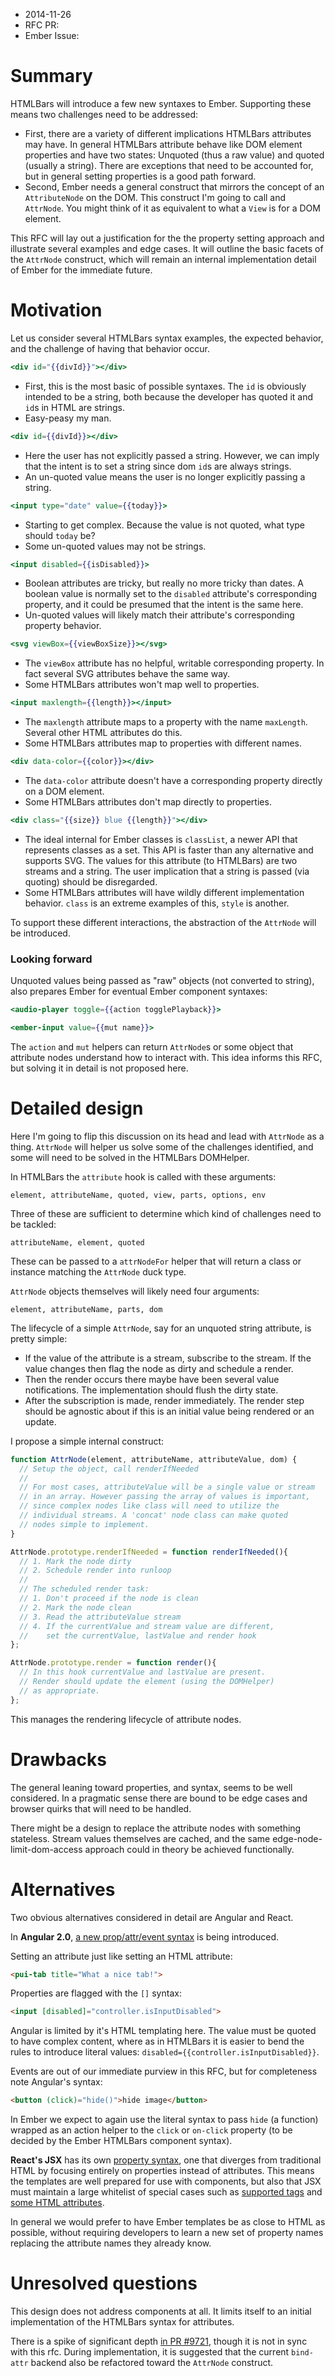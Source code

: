- 2014-11-26
- RFC PR:
- Ember Issue:

# Summary

HTMLBars will introduce a few new syntaxes to Ember. Supporting these
means two challenges need to be addressed:

* First, there are a variety of different implications HTMLBars
  attributes may have. In general HTMLBars attribute behave like
  DOM element properties and have two states: Unquoted (thus a raw
  value) and quoted (usually a string). There are exceptions that
  need to be accounted for, but in general setting properties is
  a good path forward.
* Second, Ember needs a general construct that mirrors the concept
  of an `AttributeNode` on the DOM. This construct I'm going to call
  and `AttrNode`. You might think of it as equivalent to what a `View`
  is for a DOM element.

This RFC will lay out a justification for the the property setting
approach and illustrate several examples and edge cases. It will outline
the basic facets of the `AttrNode` construct, which will remain an
internal implementation detail of Ember for the immediate future.

# Motivation

Let us consider several HTMLBars syntax examples, the expected behavior,
and the challenge of having that behavior occur.

```hbs
<div id="{{divId}}"></div>
```

* First, this is the most basic of possible syntaxes. The `id` is
  obviously intended to be a string, both because the developer has
  quoted it and `id`s in HTML are strings.
* Easy-peasy my man.

```hbs
<div id={{divId}}></div>
```

* Here the user has not explicitly passed a string. However, we can
  imply that the intent is to set a string since dom `id`s are always
  strings.
* An un-quoted value means the user is no longer explicitly passing a
  string.

```hbs
<input type="date" value={{today}}>
```

* Starting to get complex. Because the value is not quoted, what type
  should `today` be?
* Some un-quoted values may not be strings.

```hbs
<input disabled={{isDisabled}}>
```

* Boolean attributes are tricky, but really no more tricky than dates.
  A boolean value is normally set to the `disabled` attribute's corresponding
  property, and it could be presumed that the intent is the same here.
* Un-quoted values will likely match their attribute's corresponding
  property behavior.

```hbs
<svg viewBox={{viewBoxSize}}></svg>
```

* The `viewBox` attribute has no helpful, writable corresponding property. In
  fact several SVG attributes behave the same way.
* Some HTMLBars attributes won't map well to properties.

```hbs
<input maxlength={{length}}></input>
```

* The `maxlength` attribute maps to a property with the name `maxLength`.
  Several other HTML attributes do this.
* Some HTMLBars attributes map to properties with different names.

```hbs
<div data-color={{color}}></div>
```

* The `data-color` attribute doesn't have a corresponding property
  directly on a DOM element.
* Some HTMLBars attributes don't map directly to properties.

```hbs
<div class="{{size}} blue {{length}}"></div>
```

* The ideal internal for Ember classes is `classList`, a newer API
  that represents classes as a set. This API is faster than any
  alternative and supports SVG. The values for this attribute (to
  HTMLBars) are two streams and a string. The user implication that
  a string is passed (via quoting) should be disregarded.
* Some HTMLBars attributes will have wildly different implementation
  behavior. `class` is an extreme examples of this, `style` is another.

To support these different interactions, the abstraction of the
`AttrNode` will be introduced.

### Looking forward

Unquoted values being passed as "raw" objects (not converted to string),
also prepares Ember for eventual Ember component syntaxes:

```hbs
<audio-player toggle={{action togglePlayback}}>
```

```hbs
<ember-input value={{mut name}}>
```

The `action` and `mut` helpers can return `AttrNode`s or some object
that attribute nodes understand how to interact with. This idea
informs this RFC, but solving it in detail is not proposed here.

# Detailed design

Here I'm going to flip this discussion on its head and lead with  `AttrNode`
as a thing. `AttrNode` will helper us solve some of the challenges
identified, and some will need to be solved in the HTMLBars DOMHelper.

In HTMLBars the `attribute` hook is called with these arguments:

```
element, attributeName, quoted, view, parts, options, env
```

Three of these are sufficient to determine which kind of challenges need to
be tackled:

```
attributeName, element, quoted
```

These can be passed to a `attrNodeFor` helper that will return a class or
instance matching the `AttrNode` duck type.

`AttrNode` objects themselves will likely need four arguments:

```
element, attributeName, parts, dom
```

The lifecycle of a simple `AttrNode`, say for an unquoted string attribute,
is pretty simple:

* If the value of the attribute is a stream, subscribe to the stream. If
  the value changes then flag the node as dirty and schedule a render.
* Then the render occurs there maybe have been several value notifications. The
  implementation should flush the dirty state.
* After the subscription is made, render immediately. The render step should
  be agnostic about if this is an initial value being rendered or an update.

I propose a simple internal construct:

```js
function AttrNode(element, attributeName, attributeValue, dom) {
  // Setup the object, call renderIfNeeded
  //
  // For most cases, attributeValue will be a single value or stream
  // in an array. However passing the array of values is important,
  // since complex nodes like class will need to utilize the
  // individual streams. A 'concat' node class can make quoted
  // nodes simple to implement.
}

AttrNode.prototype.renderIfNeeded = function renderIfNeeded(){
  // 1. Mark the node dirty
  // 2. Schedule render into runloop
  //
  // The scheduled render task:
  // 1. Don't proceed if the node is clean
  // 2. Mark the node clean
  // 3. Read the attributeValue stream
  // 4. If the currentValue and stream value are different,
  //    set the currentValue, lastValue and render hook
};

AttrNode.prototype.render = function render(){
  // In this hook currentValue and lastValue are present.
  // Render should update the element (using the DOMHelper)
  // as appropriate.
};
```

This manages the rendering lifecycle of attribute nodes.

# Drawbacks

The general leaning toward properties, and syntax, seems to be well
considered. In a pragmatic sense there are bound to be edge cases and
browser quirks that will need to be handled.

There might be a design to replace the attribute nodes with something
stateless. Stream values themselves are cached, and the same
edge-node-limit-dom-access approach could in theory be achieved
functionally.

# Alternatives

Two obvious alternatives considered in detail are Angular and React.

In **Angular 2.0**, [a new prop/attr/event syntax](http://www.beyondjava.net/blog/angularjs-2-0-sneak-preview-data-binding/)
is being introduced.

Setting an attribute just like setting an HTML attribute:

```html
<pui-tab title="What a nice tab!">
```

Properties are flagged with the `[]` syntax:

```html
<input [disabled]="controller.isInputDisabled">
```

Angular is limited by it's HTML templating here. The value must be quoted
to have complex content, where as in HTMLBars it is easier to bend the
rules to introduce literal values: `disabled={{controller.isInputDisabled}}`.

Events are out of our immediate purview in this RFC, but for completeness
note Angular's syntax:

```html
<button (click)="hide()">hide image</button>
```

In Ember we expect to again use the literal syntax to pass `hide` (a
function) wrapped as an action helper to the `click` or `on-click`
property (to be decided by the Ember HTMLBars component syntax).

**React's JSX** has its own [property syntax](http://facebook.github.io/react/docs/jsx-in-depth.html),
one that diverges from traditional HTML by focusing entirely on properties
instead of attributes. This means the templates are well prepared for
use with components, but also that JSX must maintain a large whitelist of
special cases such as [supported tags](http://facebook.github.io/react/docs/tags-and-attributes.html)
and [some HTML attributes](http://facebook.github.io/react/docs/jsx-gotchas.html).

In general we would prefer to have Ember templates be as close to HTML
as possible, without requiring developers to learn a new set of property
names replacing the attribute names they already know.

# Unresolved questions

This design does not address components at all. It limits itself to an initial
implementation of the HTMLBars syntax for attributes.

There is a spike of significant depth [in PR #9721](https://github.com/emberjs/ember.js/pull/9721),
though it is not in sync with this rfc. During implementation, it is suggested
that the current `bind-attr` backend also be refactored toward the `AttrNode`
construct.

